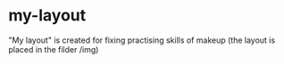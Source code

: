 # my-layout
"My layout" is created for fixing practising skills of makeup (the layout is placed in the filder /img)